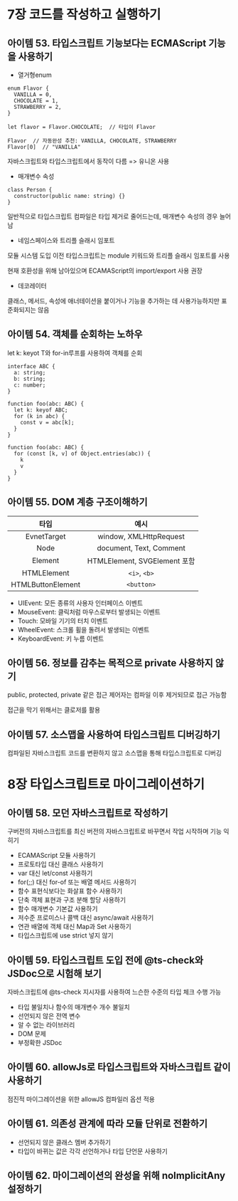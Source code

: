 # 7장 코드를 작성하고 실행하기
## 아이템 53. 타입스크립트 기능보다는 ECMAScript 기능을 사용하기
- 열거형enum
```
enum Flavor {
  VANILLA = 0,
  CHOCOLATE = 1,
  STRAWBERRY = 2,
}

let flavor = Flavor.CHOCOLATE;  // 타입이 Flavor

Flavor  // 자동완성 추천: VANILLA, CHOCOLATE, STRAWBERRY
Flavor[0]  // "VANILLA"
```
자바스크립트와 타입스크립트에서 동작이 다름 => 유니온 사용
- 매개변수 속성
```
class Person {
  constructor(public name: string) {}
}
```
일반적으로 타입스크립트 컴파일은 타입 제거로 줄어드는데, 매개변수 속성의 경우 늘어남

- 네임스페이스와 트리플 슬래시 임포트

모듈 시스템 도입 이전 타입스크립트는 module 키워드와 트리플 슬래시 임포트를 사용

현재 호환성을 위해 남아있으며 ECAMAScript의 import/export 사용 권장

- 데코레이터

클래스, 메서드, 속성에 애너테이션을 붙이거나 기능을 추가하는 데 사용가능하지만 표준화되지는 않음
## 아이템 54. 객체를 순회하는 노하우
let k: keyot T와 for-in루프를 사용하여 객체를 순회
```
interface ABC {
  a: string;
  b: string;
  c: number;
}

function foo(abc: ABC) {
  let k: keyof ABC;
  for (k in abc) {
    const v = abc[k];
  }
}

function foo(abc: ABC) {
  for (const [k, v] of Object.entries(abc)) {
    k
    v
  }
}
```
## 아이템 55. DOM 계층 구조이해하기
| 타입 | 예시 |
|:--: | :--: |
|EvnetTarget | window, XMLHttpRequest |
| Node | document, Text, Comment |
| Element | HTMLElement, SVGElement 포함 |
| HTMLElement | `<i>`, `<b>` |
| HTMLButtonElement | `<button>` |

- UIEvent: 모든 종류의 사용자 인터페이스 이벤트
- MouseEvent: 클릭처럼 마우스로부터 발생되는 이벤트
- Touch: 모바일 기기의 터치 이벤트
- WheelEvent: 스크롤 휠을 돌려서 발생되는 이벤트
- KeyboardEvent: 키 누름 이벤트
## 아이템 56. 정보를 감추는 목적으로 private 사용하지 않기
public, protected, private 같은 접근 제어자는 컴파일 이후 제거되므로 접근 가능함

접근을 막기 위해서는 클로저를 활용
## 아이템 57. 소스맵을 사용하여 타입스크립트 디버깅하기
컴파일된 자바스크립트 코드를 변환하지 않고 소스맵을 통해 타입스크립트로 디버깅
# 8장 타입스크립트로 마이그레이션하기
## 아이템 58. 모던 자바스크립트로 작성하기
구버전의 자바스크립트를 최신 버전의 자바스크립트로 바꾸면서 작업 시작하며 기능 익히기
- ECAMAScript 모듈 사용하기
- 프로토타입 대신 클래스 사용하기
- var 대신 let/const 사용하기
- for(;;) 대신 for-of 또는 배열 메서드 사용하기
- 함수 표현식보다는 화살표 함수 사용하기
- 단축 객체 표현과 구조 분해 할당 사용하기
- 함수 매개변수 기본값 사용하기
- 저수준 프로미스나 콜백 대신 async/await 사용하기
- 연관 배열에 객체 대신 Map과 Set 사용하기
- 타입스크립트에 use strict 넣지 않기
## 아이템 59. 타입스크립트 도입 전에 @ts-check와 JSDoc으로 시험해 보기
자바스크립트에 @ts-check 지시자를 사용하여 느슨한 수준의 타입 체크 수행 가능
- 타입 불일치나 함수의 매개변수 개수 불일치
- 선언되지 않은 전역 변수
- 알 수 없는 라이브러리
- DOM 문제
- 부정확한 JSDoc
## 아이템 60. allowJs로 타입스크립트와 자바스크립트 같이 사용하기
점진적 마이그레이션을 위한 allowJS 컴파일러 옵션 적용
## 아이템 61. 의존성 관계에 따라 모듈 단위로 전환하기
- 선언되지 않은 클래스 멤버 추가하기
- 타입이 바뀌는 값은 각각 선언하거나 타입 단언문 사용하기
## 아이템 62. 마이그레이션의 완성을 위해 noImplicitAny 설정하기
